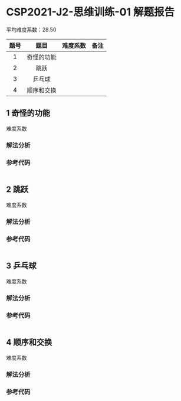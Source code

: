 

# CSP2021-J2-思维训练-01 解题报告

平均难度系数：$28.50$

| 题号 |    题目    | 难度系数 |     备注     |
| :--: | :--------: | :------: | :----------: |
| 1    |  奇怪的功能  |  |                    |
| 2    |   跳跃   |  |        |
| 3    |   乒乓球   |  |  |
| 4 | 顺序和交换 |  |  |




<div STYLE="page-break-after: always;"></div> 

## 1 奇怪的功能
难度系数
### 解法分析 




### 参考代码

```cpp

```



<div STYLE="page-break-after: always;"></div> 

## 2 跳跃
难度系数
### 解法分析 



### 参考代码

```cpp

```




<div STYLE="page-break-after: always;"></div> 

## 3 乒乓球

难度系数

### 解法分析 



### 参考代码

```cpp

```




<div STYLE="page-break-after: always;"></div> 

## 4 顺序和交换

难度系数

### 解法分析 



### 参考代码

```cpp

```

